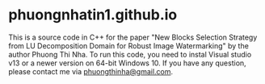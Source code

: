 # phuongnhatin1.github.io
This is a source code in C++ for the paper "New Blocks Selection Strategy from 
LU Decomposition Domain for Robust Image Watermarking" by the author Phuong Thi Nha.
To run this code, you need to instal Visual studio v13 or a newer version on 64-bit Windows 10.
If you have any question, please contact me via phuongthinha@gmail.com.
